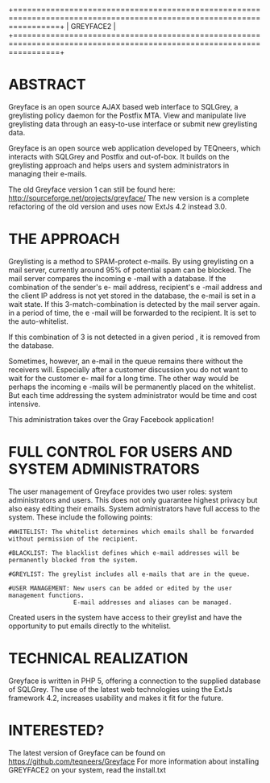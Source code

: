 +======================================================================================================================+
|                                                   GREYFACE2                                                          |
+======================================================================================================================+



ABSTRACT
========

Greyface is an open source AJAX based web interface to SQLGrey, a greylisting policy daemon for the Postfix MTA.
View and manipulate live greylisting data through an easy-to-use interface or submit new greylisting data.

Greyface is an open source web application developed by TEQneers, which interacts with SQLGrey and Postfix and
out-of-box. It builds on the greylisting approach and helps users and system administrators in managing their e-mails.

The old Greyface version 1 can still be found here: http://sourceforge.net/projects/greyface/
The new version is a complete refactoring of the old version and uses now ExtJs 4.2 instead 3.0.


THE APPROACH
============

Greylisting is a method to SPAM-protect e-mails. By using greylisting on a mail server,
currently around 95% of potential spam can be blocked. The mail server compares the incoming e -mail with a database.
If the combination of the sender's e- mail address, recipient's e -mail address and the client IP address is not
yet stored in the database, the e-mail is set in a wait state. If this 3-match-combination is detected by the mail
server again. in a period of time, the e -mail will be forwarded to the recipient. It is set to the auto-whitelist.

If this combination of 3 is not detected in a given period , it is removed from the database.


Sometimes, however, an e-mail in the queue remains there without the receivers will.
Especially after a customer discussion you do not want to wait for the customer e- mail for a long time.
The other way would be perhaps the incoming e -mails will be permanently placed on the whitelist.
But each time addressing the system administrator would be time and cost intensive.

This administration takes over the Gray Facebook application!



FULL CONTROL FOR USERS AND SYSTEM ADMINISTRATORS
================================================

The user management of Greyface provides two user roles: system administrators and users.
This does not only guarantee highest privacy but also easy editing their emails.
System administrators have full access to the system. These include the following points:

    #WHITELIST: The whitelist determines which emails shall be forwarded without permission of the recipient.

    #BLACKLIST: The blacklist defines which e-mail addresses will be permanently blocked from the system.

    #GREYLIST: The greylist includes all e-mails that are in the queue.

    #USER MANAGEMENT: New users can be added or edited by the user management functions.
                      E-mail addresses and aliases can be managed.

Created users in the system have access to their greylist and have the opportunity to put emails directly to the
whitelist.



TECHNICAL REALIZATION
=====================
Greyface is written in PHP 5, offering a connection to the supplied database of SQLGrey.
The use of the latest web technologies using the ExtJs framework 4.2, increases usability and makes it fit for
the future.



INTERESTED?
===========
The latest version of Greyface can be found on https://github.com/teqneers/Greyface
For more information about installing GREYFACE2 on your system, read the install.txt